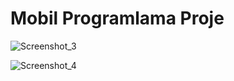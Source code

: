 # Mobil Programlama Proje
![Screenshot_3](https://github.com/behlulcoban/Weather-Kotlin/assets/94908064/2b5a1fb4-eba8-4b9e-ae6f-fe66d212fcc6)

![Screenshot_4](https://github.com/behlulcoban/Weather-Kotlin/assets/94908064/e9950931-8b3d-4ebf-91b6-f05022262aa4)
